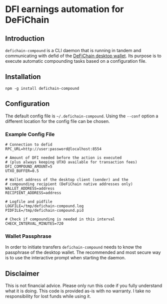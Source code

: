 # DFI earnings automation for DeFiChain

## Introduction

`defichain-compound` is a CLI daemon that is running in tandem and communicating with defid of the [DeFiChain desktop wallet](https://github.com/DeFiCh/app). Its purpose is to execute automatic compounding tasks based on a configuration file.

## Installation

```
npm -g install defichain-compound
```

## Configuration

The default config file is `~/.defichain-compound`. Using the `--conf` option a different location for the config file can be chosen.

### Example Config File

```
# Connection to defid
RPC_URL=http://user:password@localhost:8554

# Amount of DFI needed before the action is executed 
# (plus always keeping UTXO available for transaction fees)
DFI_COMPOUND_AMOUNT=5
UTXO_BUFFER=0.5

# Wallet address of the desktop client (sender) and the 
# compounding recipient (DeFiChain native addresses only)
WALLET_ADDRESS=address
RECIPIENT_ADDRESS=address

# Logfile and pidfile
LOGFILE=/tmp/defichain-compound.log
PIDFILE=/tmp/defichain-compound.pid

# Check if compounding is needed in this interval
CHECK_INTERVAL_MINUTES=720

```

### Wallet Passphrase

In order to initiate transfers `defichain-compound` needs to know the passphrase of the desktop wallet. The recommended and most secure way is to use the interactive prompt when starting the daemon.

## Disclaimer

This is not financial advice. Please only run this code if you fully understand what it is doing. This code is provided as-is with no warranty. I take no responsibility for lost funds while using it. 

